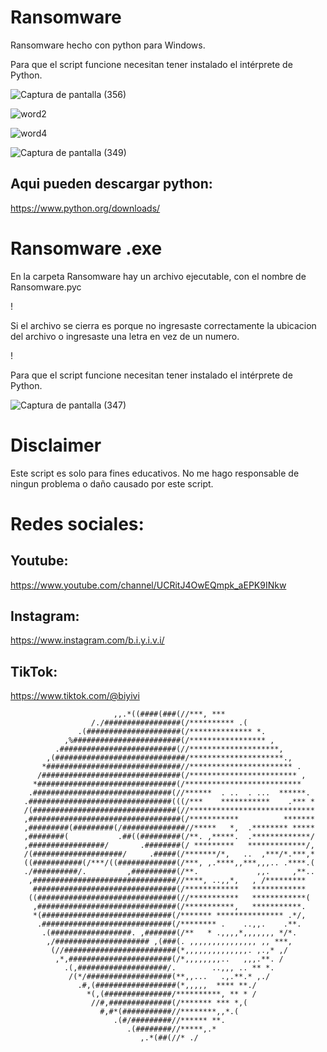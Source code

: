 # Ransomware
Ransomware hecho con python para Windows.

Para que el script funcione necesitan tener instalado el intérprete de Python.

![Captura de pantalla (356)](https://user-images.githubusercontent.com/75817113/125130710-1035b100-e0c7-11eb-9c19-ddf1b8a1623b.png)

![word2](https://user-images.githubusercontent.com/75817113/125126349-7ed83600-e0ea-11eb-82ec-9af08a2c3d2c.jpeg)

![word4](https://user-images.githubusercontent.com/75817113/125126863-3ff6b000-e0eb-11eb-88db-9aa43fe0cc01.jpeg)

![Captura de pantalla (349)](https://user-images.githubusercontent.com/75817113/125129997-dd3eed80-e0c5-11eb-92ec-261109ccc1b1.png)

## Aqui pueden descargar python:

https://www.python.org/downloads/

# Ransomware .exe
En la carpeta Ransomware hay un archivo ejecutable, con el nombre de Ransomware.pyc

!

Si el archivo se cierra es porque no ingresaste correctamente la ubicacion del archivo o ingresaste una letra en vez de un numero. 

!

Para que el script funcione necesitan tener instalado el intérprete de Python.


![Captura de pantalla (347)](https://user-images.githubusercontent.com/75817113/125128921-53425500-e0c4-11eb-97ed-a0a7bf3129a9.png)

# Disclaimer
Este script es solo para fines educativos. No me hago responsable de ningun problema o daño causado por este script.

# Redes sociales:
## Youtube:
https://www.youtube.com/channel/UCRitJ4OwEQmpk_aEPK9INkw
## Instagram:
https://www.instagram.com/b.i.y.i.v.i/
## TikTok:
https://www.tiktok.com/@biyivi

                                                                                
                                                                                
                           ,,.*((####(###(//***, ***                            
                      /./#################(/********** .(                       
                   .(#####################(/************** *.                   
                ,%########################(/***************** ,                 
              .##########################(//********************,               
            ,(#############################/*********************.,             
           *##############################//*********************** .           
          /###############################(/************************ ,          
         *###############################(/**************************           
        .###############################(//******  . ..  . ...  ******.         
       .################################(((/***    ***********    .*** *        
       /(################################(//****************************        
       ,##################################(/***********          *******        
       ,#########(#########(/##############//*****   *,  .******** *****        
       ,########(           .##((#########(/**. ,*****.  .*************/        
       ,#################/       .########(/ *********   *************/,        
       /(####################/     .#####(/*******/*,   ..  ,***/*.***,*        
       ((###########(/***/((#############(/***, ,.****,,***,,,.. .****.(       
       ./##########/.         ,##########(/**.             ,,.     ,**..        
        ,################################//****, ..,,*,   , /*********        
         ################################(/************   ************          
        ((###############################(//***********   ************(     
         ,###############################(/***********,   ***********.          
         *(#############################(/******* *************** .*/,          
          .#############################(/******** .    ..,,.    .**.           
           .(##################. ,#######(/**   * .,,,,*,,,,,,, */*.            
            ,/##################### ,(###(. ,,,,,,,,,,,,,,, ,, ***,             
             (//#########################(*,,,,,,,,,,,,,,. ,.,* ,/              
              ,*,#######################(/*,,,,,,,,..   ,,,.**. /               
                .(,####################/.        ..,,, .. ** *.     
                 /(*/###################(**,,...   .,.**.* ,./              
                   .#,(##################(*,,,,,  **** **./                     
                     *(,(###############/**********, ** * /             
                      //#,##############(/******* *** *,(                       
                        #,#*(###########//********,,*.(                         
                           .(#/#########//****** **.                            
                              .(########//*****,.*                              
                                 ,.*(##(//* ./
